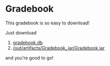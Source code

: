 # Gradebook

This gradebook is so easy to download! 

Just download  

1. [gradebook.db](/gradebook.db)
2.  [/out/artifacts/Gradebook_jar/Gradebook.jar](/out/artifacts/Gradebook_jar/Gradebook.jar)

and you're good to go!